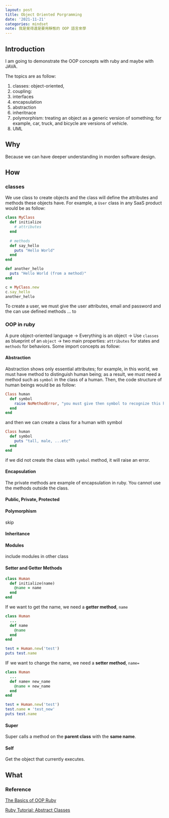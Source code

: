 ```yaml
---
layout: post
title: Object Oriented Porgramming
date: '2021-11-21'
categories: mindset
note: 我是覺得還是要用靜態的 OOP 語言來學
---
```


## Introduction

I am going to demonstrate the OOP concepts with ruby and maybe with JAVA.

The topics are as follow:

1. classes: object-oriented, 
2. coupling:
3. interfaces
4. encapsulation
5. abstraction
6. inheritnace
7. polymorphism: treating an object as a generic version of something; for example, car, truck, and bicycle are versions of vehicle.
8. UML

## Why

Because we can have deeper understanding in morden software design.

## How

### classes

We use class to create objects and the class will define the attributes and methods these objects have. For example, a `User` class in any SaaS product would be as follow:

```ruby
class MyClass
  def initialize
    # attributes
  end
  
  # methods
  def say_hello
    puts "Hello World"
  end
end

def another_hello
  puts "Hello World (from a method)"
end

c = MyClass.new
c.say_hello
another_hello
```

To create a user, we must give the user attributes, email and password and the can use defined methods ... to

### OOP in ruby

A pure object-oriented language -> Everything is an object -> Use `classes` as blueprint of an `object` -> two main properties: `attributes` for states and `methods` for behaviors. Some import concepts as follow:

#### Abstraction

Abstraction shows only essential attributes; for example, in this world, we must have method to distinguish human being; as a result, we must need a method such as `symbol` in the class of a human. Then, the code structure of human beings would be as follow:

```ruby
Class human
  def symbol
    raise NoMethodError, "you must give then symbol to recognize this human"
  end
end
```

and then we can create a class for a human with symbol

```ruby
Class human
  def symbol
    puts "tall, male, ...etc"
  end
end
```

if we did not create the class with `symbol` method, it will raise an error.

#### Encapsulation

The private methods are example of encapsulation in ruby. You cannot use the methods outside the class.

#### Public, Private, Protected

#### Polymorphism

skip

#### Inheritance

#### Modules

include modules in other class

#### Setter and Getter Methods

```ruby
class Human
  def initialize(name)
    @name = name
  end
end
```

If we want to get the name, we need a **getter method**, `name`

```ruby
class Human
  ...
  def name
    @name
  end
end

test = Human.new('test')
puts test.name
```

IF we want to change the name, we need a **setter method**, `name=`

```ruby
class Human
  ...
  def name= new_name
    @name = new_name
  end
end

test = Human.new('test')
test.name = 'test_new'
puts test.name
```

#### Super

Super calls a method on the **parent class** with the **same name**.

#### Self

Get the object that currently executes.

## What

### Reference

[The Basics of OOP Ruby](https://medium.com/launch-school/the-basics-of-oop-ruby-26eaa97d2e98)

[Ruby Tutorial: Abstract Classes](https://www.youtube.com/watch?v=28vDvuhHA9s)
